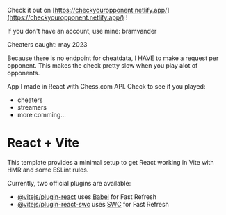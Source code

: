 Check it out on [https://checkyouropponent.netlify.app/](https://checkyouropponent.netlify.app/) !

If you don't have an account, use mine: bramvander

Cheaters caught: may 2023

Because there is no endpoint for cheatdata, I HAVE to make a request per opponent.
This makes the check pretty slow when you play alot of opponents.

App I made in React with Chess.com API.
Check to see if you played:
- cheaters
- streamers
- more comming...

# React + Vite

This template provides a minimal setup to get React working in Vite with HMR and some ESLint rules.

Currently, two official plugins are available:

- [@vitejs/plugin-react](https://github.com/vitejs/vite-plugin-react/blob/main/packages/plugin-react/README.md) uses [Babel](https://babeljs.io/) for Fast Refresh
- [@vitejs/plugin-react-swc](https://github.com/vitejs/vite-plugin-react-swc) uses [SWC](https://swc.rs/) for Fast Refresh
